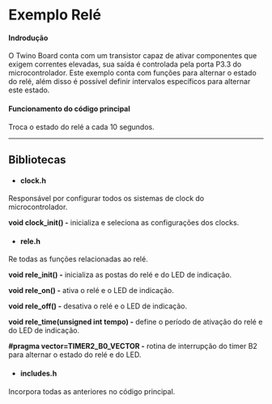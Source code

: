 # Exemplo Relé

#### Indrodução

O Twino Board conta com um transistor capaz de ativar componentes que exigem correntes elevadas, sua saída é controlada pela porta P3.3 do microcontrolador. Este exemplo conta com funções para alternar o estado do relé, além disso é possível definir intervalos específicos para alternar este estado.

#### Funcionamento do código principal

Troca o estado do relé a cada 10 segundos.

***

## Bibliotecas
- #### clock.h
Responsável por configurar todos os sistemas de clock do microcontrolador.

**void clock_init() -** inicializa e seleciona as configurações dos clocks.

- #### rele.h
Re todas as funções relacionadas ao relé.

**void rele_init() -** inicializa as postas do relé e do LED de indicação.

**void rele_on() -** ativa o relé e o LED de indicação.
 
**void rele_off() -** desativa o relé e o LED de indicação.

**void rele_time(unsigned int tempo) -** define o período de ativação do relé e do LED de indicação.

**#pragma vector=TIMER2_B0_VECTOR -** rotina de interrupção do timer B2 para alternar o estado do relé e do LED.

- #### includes.h
Incorpora todas as anteriores no código principal.